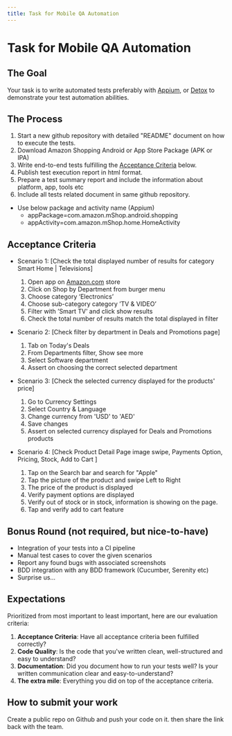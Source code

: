 ```yaml
---
title: Task for Mobile QA Automation
---
```


# Task for Mobile QA Automation

## The Goal

Your task is to write automated tests preferably with [Appium](https://appium.io/), or [Detox](https://github.com/wix/Detox/) to demonstrate your test automation abilities.

## The Process

1. Start a new github repository with detailed "README" document on how to execute the tests.
1. Download Amazon Shopping Android or App Store Package (APK or IPA)
1. Write end-to-end tests fulfilling the [Acceptance Criteria](#acceptance-criteria) below.
1. Publish test execution report in html format.
1. Prepare a test summary report and include the information about platform, app, tools etc
1. Include all tests related document in same github repository.

- Use below package and activity name (Appium)
  - appPackage=com.amazon.mShop.android.shopping
  - appActivity=com.amazon.mShop.home.HomeActivity

## Acceptance Criteria

- Scenario 1: [Check the total displayed number of results for category Smart Home | Televisions]

  1.  Open app on [Amazon.com](https://www.amazon.com/) store
  2.  Click on Shop by Department from burger menu
  3.  Choose category ‘Electronics’
  4.  Choose sub-category category ’TV & VIDEO’
  5.  Filter with ’Smart TV’ and click show results
  6.  Check the total number of results match the total displayed in filter

- Scenario 2: [Check filter by department in Deals and Promotions page]

  1. Tab on Today's Deals
  2. From Departments filter, Show see more
  3. Select Software department
  4. Assert on choosing the correct selected department

- Scenario 3: [Check the selected currency displayed for the products' price]

  1. Go to Currency Settings
  2. Select Country & Language
  3. Change currency from 'USD' to 'AED'
  4. Save changes
  5. Assert on selected currency displayed for Deals and Promotions products

- Scenario 4: [Check Product Detail Page image swipe, Payments Option, Pricing, Stock, Add to Cart ]

  1. Tap on the Search bar and search for "Apple"
  2. Tap the picture of the product and swipe Left to Right
  3. The price of the product is displayed
  4. Verify payment options are displayed
  5. Verify out of stock or in stock, information is showing on the page.
  6. Tap and verify add to cart feature

## Bonus Round (not required, but nice-to-have)

- Integration of your tests into a CI pipeline
- Manual test cases to cover the given scenarios
- Report any found bugs with associated screenshots
- BDD integration with any BDD framework (Cucumber, Serenity etc)
- Surprise us…

## Expectations

Prioritized from most important to least important, here are our evaluation criteria:

1. **Acceptance Criteria**: Have all acceptance criteria been fulfilled correctly?
1. **Code Quality**: Is the code that you've written clean, well-structured and easy to understand?
1. **Documentation**: Did you document how to run your tests well? Is your written communication clear and easy-to-understand?
1. **The extra mile**: Everything you did on top of the acceptance criteria.

## How to submit your work

Create a public repo on Github and push your code on it. then share the link back with the team.
